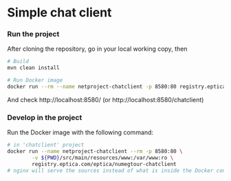# Simple chat client

### Run the project
After cloning the repository, go in your local working copy, then
```sh
# Build
mvn clean install

# Run Docker image
docker run --rm --name netproject-chatclient -p 8580:80 registry.eptica.com/eptica/numegtour-chatclient
```
And check http://localhost:8580/ (or http://localhost:8580/chatclient)


### Develop in the project

Run the Docker image with the following command:
```sh
# in 'chatclient' project
docker run --name netproject-chatclient --rm -p 8580:80 \
        -v ${PWD}/src/main/resources/www:/var/www:ro \
        registry.eptica.com/eptica/numegtour-chatclient
# nginx will serve the sources instead of what is inside the Docker container
```

